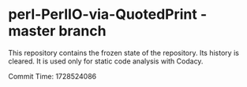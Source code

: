 # perl-PerlIO-via-QuotedPrint - master branch

This repository contains the frozen state of the repository.
Its history is cleared. It is used only for static code
analysis with Codacy.

Commit Time: 1728524086